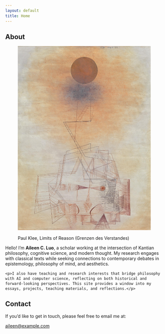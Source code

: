 ```yaml
---
layout: default
title: Home
---
```


<div class="divider"></div>

<!-- ===== About ===== -->
<h2 id="about" class="section-title">About</h2>

<div class="about-container">
  <!-- 左边：图片 -->
  <div class="about-left">
    <figure class="about-figure">
      <img src="assets/Grenzen_des_Verstandes,_Paul_Klee.jpg" alt="Profile photo" class="about-img">
    <p class="img-credit">Paul Klee, Limits of Reason (Grenzen des Verstandes)</p>
  </div>
  

  <!-- 右边：文字 -->
  <div class="about-right">
    <p>Hello! I’m <strong>Aileen C. Luo</strong>, a scholar working at the intersection of Kantian philosophy, cognitive science, and modern thought. My research engages with classical texts while seeking connections to contemporary debates in epistemology, philosophy of mind, and aesthetics.</p>

    <p>I also have teaching and research interests that bridge philosophy with AI and computer science, reflecting on both historical and forward-looking perspectives. This site provides a window into my essays, projects, teaching materials, and reflections.</p>
  </div>
</div>


<!-- ===== Contact ===== -->
<h2 id="contact" class="section-title">Contact</h2>

<p>If you’d like to get in touch, please feel free to email me at:</p>
<p><a href="mailto:aileen@example.com">aileen@example.com</a></p>

<div class="divider"></div>

